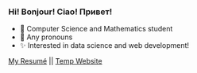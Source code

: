 ### Hi! Bonjour! Ciao! Привет!
- 🧡 Computer Science and Mathematics student
- 👾 Any pronouns
- ✨ Interested in data science and web development!

[My Resumé](https://sunyshore.github.io/resume/Mercy_Doan_Resume.pdf) || [Temp Website](https://sunyshore.github.io/newsite/)

<!--
**sunyshore/sunyshore** is a ✨ _special_ ✨ repository because its `README.md` (this file) appears on your GitHub profile.

Here are some ideas to get you started:

- 🔭 I’m currently working on ...
- 🌱 I’m currently learning ...
- 👯 I’m looking to collaborate on ...
- 🤔 I’m looking for help with ...
- 💬 Ask me about ...
- 📫 How to reach me: ...
- 😄 Pronouns: ...
- ⚡ Fun fact: ...
-->
